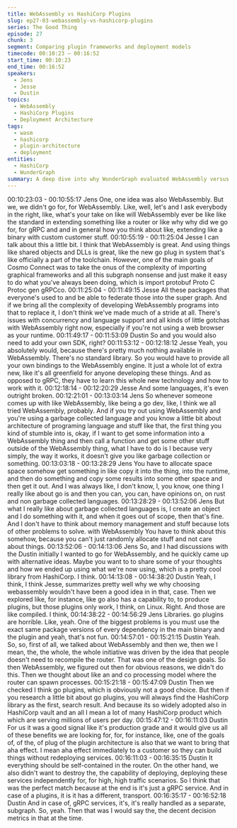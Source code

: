 ```yaml
---
title: WebAssembly vs HashiCorp Plugins
slug: ep27-03-webassembly-vs-hashicorp-plugins
series: The Good Thing
episode: 27
chunk: 3
segment: Comparing plugin frameworks and deployment models
timecode: 00:10:23 – 00:16:52
start_time: 00:10:23
end_time: 00:16:52
speakers:
  - Jens
  - Jesse
  - Dustin
topics:
  - WebAssembly
  - HashiCorp Plugins
  - Deployment Architecture
tags:
  - wasm
  - hashicorp
  - plugin-architecture
  - deployment
entities:
  - HashiCorp
  - WunderGraph
summary: A deep dive into why WunderGraph evaluated WebAssembly versus HashiCorp plugins, focusing on runtime tradeoffs and deployment complexity.
---
```

00:10:23:03 - 00:10:55:17
Jens
One, one idea was also WebAssembly. But we, we didn't go for, for WebAssembly. Like, well,
let's and I ask everybody in the right, like, what's your take on like will WebAssembly ever be
like like the standard in extending something like a router or like why why did we go for, for
gRPC and and in general how you think about like, extending like a binary with custom
customer stuff.
00:10:55:19 - 00:11:25:04
Jesse
I can talk about this a little bit. I think that WebAssembly is great. And using things like shared
objects and DLLs is great, like the new go plug in system that's like officially a part of the
toolchain. However, one of the main goals of Cosmo Connect was to take the onus of the
complexity of importing graphical frameworks and all this subgraph nonsense and just make it
easy to do what you've always been doing, which is import protobuf Proto C Protoc gen
gRPCco.
00:11:25:04 - 00:11:49:15
Jesse
All these packages that everyone's used to and be able to federate those into the super graph.
And if we bring all the complexity of developing WebAssembly programs into that to replace it, I
don't think we've made much of a stride at all. There's issues with concurrency and language
support and all kinds of little gotchas with WebAssembly right now, especially if you're not using
a web browser as your runtime.
00:11:49:17 - 00:11:53:09
Dustin
So and you would also need to add your own SDK, right?
00:11:53:12 - 00:12:18:12
Jesse
Yeah, you absolutely would, because there's pretty much nothing available in WebAssembly.
There's no standard library. So you would have to provide all your own bindings to the
WebAssembly engine. It just a whole lot of extra new, like it's all greenfield for anyone
developing these things. And as opposed to gRPC, they have to learn this whole new
technology and how to work with it.
00:12:18:14 - 00:12:20:29
Jesse
And some languages, it's even outright broken.
00:12:21:01 - 00:13:03:14
Jens
So whenever someone comes up with like WebAssembly, like being a go dev, like, I think we all
tried WebAssembly, probably. And if you try out using WebAssembly and you're using a
garbage collected language and you know a little bit about architecture of programing language
and stuff like that, the first thing you kind of stumble into is, okay, if I want to get some
information into a WebAssembly thing and then call a function and get some other stuff outside
of the WebAssembly thing, what I have to do is I because very simply, the way it works, it
doesn't give you like garbage collection or something.
00:13:03:18 - 00:13:28:29
Jens
You have to allocate space space somehow get something in like copy it into the thing, into the
runtime, and then do something and copy some results into some other space and then get it
out. And I was always like, I don't know, I, you know, one thing I really like about go is and then
you can, you can, have opinions on, on rust and non garbage collected languages.
00:13:28:29 - 00:13:52:06
Jens
But what I really like about garbage collected languages is, I create an object and I do
something with it, and when it goes out of scope, then that's fine. And I don't have to think about
memory management and stuff because lots of other problems to solve. with WebAssembly You
have to think about this somehow, because you can't just randomly allocate stuff and not care
about things.
00:13:52:06 - 00:14:13:06
Jens
So, and I had discussions with the Dustin initially I wanted to go for WebAssembly, and he
quickly came up with alternative ideas. Maybe you want to to share some of your thoughts and
how we ended up using what we're now using, which is a pretty cool library from HashiCorp. I
think.
00:14:13:08 - 00:14:38:20
Dustin
Yeah, I think, I think Jesse, summarizes pretty well why we why choosing webassembly wouldn't
have been a good idea in in that, case. Then we explored like, for instance, like go also has a
capability to, to produce plugins, but those plugins only work, I think, on Linux. Right. And those
are like compiled. I think,
00:14:38:22 - 00:14:56:29
Jens
Libraries. go plugins are horrible. Like, yeah. One of the biggest problems is you must use the
exact same package versions of every dependency in the main binary and the plugin and yeah,
that's not fun.
00:14:57:01 - 00:15:21:15
Dustin
Yeah. So, so, first of all, we talked about WebAssembly and then we, then we I mean, the, the
whole, the whole initiative was driven by the idea that people doesn't need to recompile the
router. That was one of the design goals. So then WebAssembly, we figured out then for
obvious reasons, we didn't do this. Then we thought about like an and co processing model
where the router can spawn processes.
00:15:21:18 - 00:15:47:09
Dustin
Then we checked I think go plugins, which is obviously not a good choice. But then if you
research a little bit about go plugins, you will always find the HashiCorp library as the first,
search result. And because its so widely adopted also in HashiCorp vault and an all I mean a lot
of many HashiCorp product which which are serving millions of users per day.
00:15:47:12 - 00:16:11:03
Dustin
For us it was a good signal like it's production grade and it would give us all of these benefits we
are looking for, for, for instance, like, one of the goals of, of the, of plug of the plugin architecture
is also that we want to bring that aha effect. I mean aha effect immediately to a customer so
they can build things without redeploying services.
00:16:11:03 - 00:16:35:15
Dustin
It everything should be self-contained in the router. On the other hand, we also didn't want to
destroy the, the capability of deploying, deploying these services independently for, for high,
high traffic scenarios. So I think that was the perfect match because at the end is it's just a
gRPC service. And in case of a plugins, it is it has a different, transport.
00:16:35:17 - 00:16:52:18
Dustin
And in case of, gRPC services, it's, it's really handled as a separate, subgraph. So, yeah. Then
that was I would say the, the decent decision metrics in that at the time.


